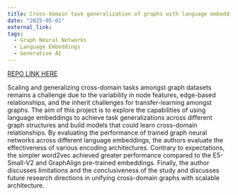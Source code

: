 ```yaml
---
title: Cross-domain task generalization of graphs with language embeddings
date: "2025-05-01"
external_link: 
tags:
  - Graph Neural Networks
  - Language Embeddings
  - Generative AI
---
```


[REPO LINK HERE](https://github.com/jethrocsau/GNN-language-embedded)

Scaling and generalizing cross-domain tasks amongst graph datasets remains a challenge due to the variability in node features, edge-based relationships, and the inherit challenges for transfer-learning amongst graphs. The aim of this project is to explore the capabilities of using language embeddings to achieve task generalizations across different graph structures and build models that could learn cross-domain relationships. By evaluating the performance of trained graph neural networks across different language embeddings, the authors evaluate the effectiveness of various encoding architectures. Contrary to expectations, the simpler word2vec achieved greater performance compared to the E5-Small-V2 and GraphAlign pre-trained embeddings. Finally, the author discusses limitations and the conclusiveness of the study and discusses future research directions in unifying cross-domain graphs with scalable architecture.

<!--more-->
